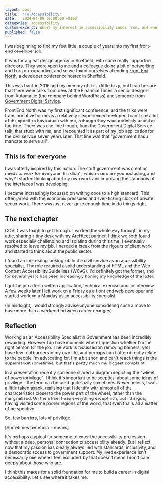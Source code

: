 ```yaml
---
layout: post
title:  "To Accessibility"
date:   2024-04-09 09:00:00 +0100
categories: accessibility
custom-excerpt: Where my interest in accessibility comes from, and where it might lead
published: false
---
```


I was beginning to find my feet little, a couple of years into my first front-end developer job. 

It was for a great design agency in Sheffield, with some really supportive directors. They were open to me and a colleague doing a bit of networking and horizon-expanding, and so we found ourselves attending [Front End North](https://frontendnorth.com/), a developer conference hosted in Sheffield.

This was back in 2016 and my memory of it is a little hazy, but I can be sure that there were talks from devs at the Financial Times, a senior designer from Automattic (the company behind WordPress) and someone from [Government Digital Service](https://www.gov.uk/government/organisations/government-digital-service).

Front End North was my first significant conference, and the talks were transformative for me as a relatively inexperienced devloper. I can't say a lot of the specifics have stuck with me, although they were definitely useful at the time. There was one line though, from the Government Digital Service talk, that stuck with me, and I recounted it as part of my job application for the civil service seven years later. That line was that "government has a mandate to serve all".

## This is for everyone

I was utterly inspired by this notion. The stuff government was creating needs to work for everyone. If it didn't, which users are you excluding, and why? I started thinking about my own work and improving the standards of the interfaces I was developing. 

I became increasingly focussed on writing code to a high standard. This often jarred with the economic pressures and ever-ticking clock of private sector work. There was just never quite enough time to do things right. 

## The next chapter

COVID was tough to get through. I worked the whole way through, in my attic, sharing a tiny desk with my Architect partner. I think we both found work especially challenging and isolating during this time. I eventually resolved to leave my job. I needed a break from the rigours of client work and started to think about the public sector.

I found an interesting looking job in the civil service as an accessibility specialist. The role required a solid understanding of HTML and the Web Content Accessibility Guidelines (WCAG). I'd definitely got the former, and for several years had been increasingly honing my knowledge of the latter. 

I got the job after a written application, technical exercise and an interview. A few weeks later I left work on a Friday as a front end web developer and started work on a Monday as an accessibility specialist. 

(In hindsight, I would strongly advise anyone considering such a move to have more than a weekend between career changes).

## Reflection

Working as an Accessibility Specialist in Government has been incredibly rewarding. However I do have moments where I question whether I'm the right person for the job. The work is focussed on removing barriers, yet I have few real barriers in my own life, and perhaps can't often directly relate to the people I'm advocating for. I'm a bit short and can't reach things in the supermarket sometimes, but that's pretty much my biggest complaint. 

In a presentation recently someone shared a diagram depicting the "wheel of power/privilege". I think it's important to be sceptical about some ideas of privilege - the term can be used quite lazily sometimes. Nevertheless, I was a little taken aback, realising that I identify with almost all of the characteristics closer to the power part of the wheel, rather than the marginalised. On the wheel I was everything except rich, but I'd argue, having visited some poorer regions of the world, that even that's all a matter of perspective.

So, few barriers, lots of privilege. 

[Sometimes beneficial - means]

It's perhaps atypical for someone to enter the accessibility profession without a deep, personal connection to accessibility already. But I reflect now that my passion has clearly always lied with standards, inclusivity, and a democratic access to government support. My lived experience isn't necessarily one where I feel excluded, by that doesn't mean I don't care deeply about those who are.

I think this makes for a solid foundation for me to build a career in digital accessibility. Let's see where it takes me.